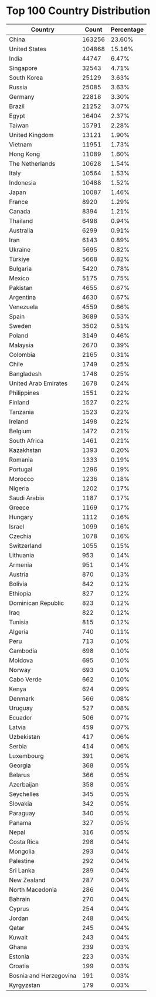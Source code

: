 # Top 100 Country Distribution
| Country | Count | Percentage |
|----|----|----|
| China | 163256 | 23.60% |
| United States | 104868 | 15.16% |
| India | 44747 | 6.47% |
| Singapore | 32543 | 4.71% |
| South Korea | 25129 | 3.63% |
| Russia | 25085 | 3.63% |
| Germany | 22818 | 3.30% |
| Brazil | 21252 | 3.07% |
| Egypt | 16404 | 2.37% |
| Taiwan | 15791 | 2.28% |
| United Kingdom | 13121 | 1.90% |
| Vietnam | 11951 | 1.73% |
| Hong Kong | 11089 | 1.60% |
| The Netherlands | 10628 | 1.54% |
| Italy | 10564 | 1.53% |
| Indonesia | 10488 | 1.52% |
| Japan | 10087 | 1.46% |
| France | 8920 | 1.29% |
| Canada | 8394 | 1.21% |
| Thailand | 6498 | 0.94% |
| Australia | 6299 | 0.91% |
| Iran | 6143 | 0.89% |
| Ukraine | 5695 | 0.82% |
| Türkiye | 5668 | 0.82% |
| Bulgaria | 5420 | 0.78% |
| Mexico | 5175 | 0.75% |
| Pakistan | 4655 | 0.67% |
| Argentina | 4630 | 0.67% |
| Venezuela | 4559 | 0.66% |
| Spain | 3689 | 0.53% |
| Sweden | 3502 | 0.51% |
| Poland | 3149 | 0.46% |
| Malaysia | 2670 | 0.39% |
| Colombia | 2165 | 0.31% |
| Chile | 1749 | 0.25% |
| Bangladesh | 1748 | 0.25% |
| United Arab Emirates | 1678 | 0.24% |
| Philippines | 1551 | 0.22% |
| Finland | 1527 | 0.22% |
| Tanzania | 1523 | 0.22% |
| Ireland | 1498 | 0.22% |
| Belgium | 1472 | 0.21% |
| South Africa | 1461 | 0.21% |
| Kazakhstan | 1393 | 0.20% |
| Romania | 1333 | 0.19% |
| Portugal | 1296 | 0.19% |
| Morocco | 1236 | 0.18% |
| Nigeria | 1202 | 0.17% |
| Saudi Arabia | 1187 | 0.17% |
| Greece | 1169 | 0.17% |
| Hungary | 1112 | 0.16% |
| Israel | 1099 | 0.16% |
| Czechia | 1078 | 0.16% |
| Switzerland | 1055 | 0.15% |
| Lithuania | 953 | 0.14% |
| Armenia | 951 | 0.14% |
| Austria | 870 | 0.13% |
| Bolivia | 842 | 0.12% |
| Ethiopia | 827 | 0.12% |
| Dominican Republic | 823 | 0.12% |
| Iraq | 822 | 0.12% |
| Tunisia | 815 | 0.12% |
| Algeria | 740 | 0.11% |
| Peru | 713 | 0.10% |
| Cambodia | 698 | 0.10% |
| Moldova | 695 | 0.10% |
| Norway | 693 | 0.10% |
| Cabo Verde | 662 | 0.10% |
| Kenya | 624 | 0.09% |
| Denmark | 566 | 0.08% |
| Uruguay | 527 | 0.08% |
| Ecuador | 506 | 0.07% |
| Latvia | 459 | 0.07% |
| Uzbekistan | 417 | 0.06% |
| Serbia | 414 | 0.06% |
| Luxembourg | 391 | 0.06% |
| Georgia | 368 | 0.05% |
| Belarus | 366 | 0.05% |
| Azerbaijan | 358 | 0.05% |
| Seychelles | 345 | 0.05% |
| Slovakia | 342 | 0.05% |
| Paraguay | 340 | 0.05% |
| Panama | 327 | 0.05% |
| Nepal | 316 | 0.05% |
| Costa Rica | 298 | 0.04% |
| Mongolia | 293 | 0.04% |
| Palestine | 292 | 0.04% |
| Sri Lanka | 289 | 0.04% |
| New Zealand | 287 | 0.04% |
| North Macedonia | 286 | 0.04% |
| Bahrain | 270 | 0.04% |
| Cyprus | 254 | 0.04% |
| Jordan | 248 | 0.04% |
| Qatar | 245 | 0.04% |
| Kuwait | 243 | 0.04% |
| Ghana | 239 | 0.03% |
| Estonia | 223 | 0.03% |
| Croatia | 199 | 0.03% |
| Bosnia and Herzegovina | 191 | 0.03% |
| Kyrgyzstan | 179 | 0.03% |
